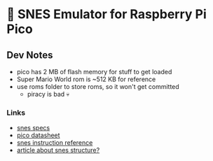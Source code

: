 # :floppy_disk: SNES Emulator for Raspberry Pi Pico

## Dev Notes

- pico has 2 MB of flash memory for stuff to get loaded
- Super Mario World rom is ~512 KB for reference
- use roms folder to store roms, so it won't get committed
  - piracy is bad :skull:

### Links
- [snes specs](https://en.wikibooks.org/wiki/Super_NES_Programming/SNES_Specs)
- [pico datasheet](https://datasheets.raspberrypi.com/pico/pico-datasheet.pdf)
- [snes instruction reference](https://en.wikibooks.org/wiki/Super_NES_Programming/65c816_reference)
- [article about snes structure?](https://gamingshift.com/did-the-snes-have-an-operating-system/)